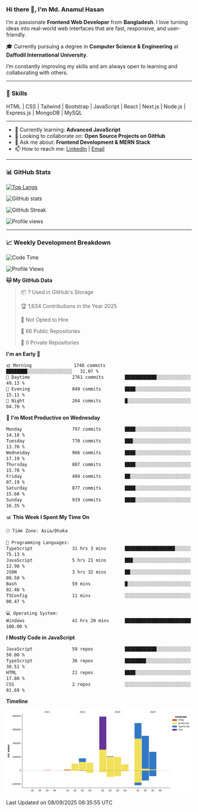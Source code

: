 ### Hi there 👋, I'm Md. Anamul Hasan

I’m a passionate **Frontend Web Developer** from **Bangladesh**. I love turning ideas into real-world web interfaces that are fast, responsive, and user-friendly.

🎓 Currently pursuing a degree in **Computer Science & Engineering** at **Daffodil International University**.

I’m constantly improving my skills and am always open to learning and collaborating with others.

---

### 🚀 Skills
HTML | CSS | Tailwind | Bootstrap | JavaScript | React | Next.js | Node.js | Express.js | MongoDB | MySQL 

---

- 🌱 Currently learning: **Advanced JavaScript**
- 👯 Looking to collaborate on: **Open Source Projects on GitHub**
- 💬 Ask me about: **Frontend Development & MERN Stack**
- 📫 How to reach me: [LinkedIn](https://www.linkedin.com/in/mdanamulhasan201) | [Email](mailto:anamulhasan3625@gmail.com)

---

### 📊 GitHub Stats

[![Top Langs](https://github-readme-stats.vercel.app/api/top-langs/?username=mdanamulhasan201&layout=compact)](https://github.com/anuraghazra/github-readme-stats)

![GitHub stats](https://github-readme-stats.vercel.app/api?username=mdanamulhasan201&show_icons=true&count_private=true&theme=tokyonight)

![GitHub Streak](https://streak-stats.demolab.com?user=mdanamulhasan201&theme=tokyonight)

![Profile views](https://gpvc.arturio.dev/mdanamulhasan201)

---

### 📈 Weekly Development Breakdown

<!--START_SECTION:waka-->
![Code Time](http://img.shields.io/badge/Code%20Time-659%20hrs%203%20mins-blue)

![Profile Views](http://img.shields.io/badge/Profile%20Views-1-blue)

**🐱 My GitHub Data** 

> 📦 ? Used in GitHub's Storage 
 > 
> 🏆 1,634 Contributions in the Year 2025
 > 
> 🚫 Not Opted to Hire
 > 
> 📜 66 Public Repositories 
 > 
> 🔑 0 Private Repositories 
 > 
**I'm an Early 🐤** 

```text
🌞 Morning                1746 commits        ████████░░░░░░░░░░░░░░░░░   31.07 % 
🌆 Daytime                2761 commits        ████████████░░░░░░░░░░░░░   49.13 % 
🌃 Evening                849 commits         ████░░░░░░░░░░░░░░░░░░░░░   15.11 % 
🌙 Night                  264 commits         █░░░░░░░░░░░░░░░░░░░░░░░░   04.70 % 
```
📅 **I'm Most Productive on Wednesday** 

```text
Monday                   797 commits         ████░░░░░░░░░░░░░░░░░░░░░   14.18 % 
Tuesday                  770 commits         ███░░░░░░░░░░░░░░░░░░░░░░   13.70 % 
Wednesday                966 commits         ████░░░░░░░░░░░░░░░░░░░░░   17.19 % 
Thursday                 887 commits         ████░░░░░░░░░░░░░░░░░░░░░   15.78 % 
Friday                   404 commits         ██░░░░░░░░░░░░░░░░░░░░░░░   07.19 % 
Saturday                 877 commits         ████░░░░░░░░░░░░░░░░░░░░░   15.60 % 
Sunday                   919 commits         ████░░░░░░░░░░░░░░░░░░░░░   16.35 % 
```


📊 **This Week I Spent My Time On** 

```text
🕑︎ Time Zone: Asia/Dhaka

💬 Programming Languages: 
TypeScript               31 hrs 3 mins       ███████████████████░░░░░░   75.13 % 
JavaScript               5 hrs 21 mins       ███░░░░░░░░░░░░░░░░░░░░░░   12.98 % 
JSON                     3 hrs 32 mins       ██░░░░░░░░░░░░░░░░░░░░░░░   08.58 % 
Bash                     59 mins             █░░░░░░░░░░░░░░░░░░░░░░░░   02.40 % 
TSConfig                 11 mins             ░░░░░░░░░░░░░░░░░░░░░░░░░   00.47 % 

💻 Operating System: 
Windows                  41 hrs 20 mins      █████████████████████████   100.00 % 
```

**I Mostly Code in JavaScript** 

```text
JavaScript               59 repos            ████████████░░░░░░░░░░░░░   50.00 % 
TypeScript               36 repos            ████████░░░░░░░░░░░░░░░░░   30.51 % 
HTML                     21 repos            ████░░░░░░░░░░░░░░░░░░░░░   17.80 % 
CSS                      2 repos             ░░░░░░░░░░░░░░░░░░░░░░░░░   01.69 % 
```



**Timeline**

![Lines of Code chart](https://raw.githubusercontent.com/mdanamulhasan201/mdanamulhasan201/main/assets/bar_graph.png)


 Last Updated on 08/09/2025 06:35:55 UTC
<!--END_SECTION:waka-->
